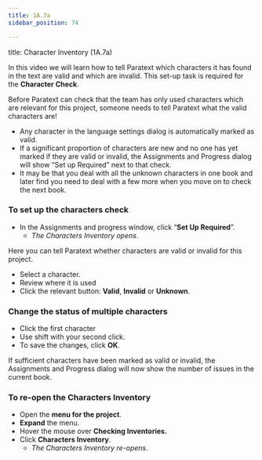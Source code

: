 ```yaml
---
title: 1A.7a
sidebar_position: 74

---
```




title: Character Inventory (1A.7a)


In this video we will learn how to tell Paratext which characters it has found in the text are valid and which are invalid. This set-up task is required for the **Character Check**.


Before Paratext can check that the team has only used characters which are relevant for this project, someone needs to tell Paratext what the valid characters are!

- Any character in the language settings dialog is automatically marked as valid.
- If a significant proportion of characters are new and no one has yet marked if they are valid or invalid, the Assignments and Progress dialog will show “Set up Required” next to that check.
- It may be that you deal with all the unknown characters in one book and later find you need to deal with a few more when you move on to check the next book.

### To set up the characters check

- In the Assignments and progress window, click “**Set Up Required**”.
	- _The Characters Inventory opens_.

Here you can tell Paratext whether characters are valid or invalid for this project.

- Select a character.
- Review where it is used
- Click the relevant button: **Valid**, **Invalid** or **Unknown**.

### Change the status of multiple characters

- Click the first character
- Use shift with your second click.
- To save the changes, click **OK**.

If sufficient characters have been marked as valid or invalid, the Assignments and Progress dialog will now show the number of issues in the current book.


### To re-open the Characters Inventory

- Open the **menu for the project**.
- **Expand** the menu.
- Hover the mouse over **Checking Inventories.**
- Click **Characters Inventory**.
	- _The Characters Inventory re-opens_.
